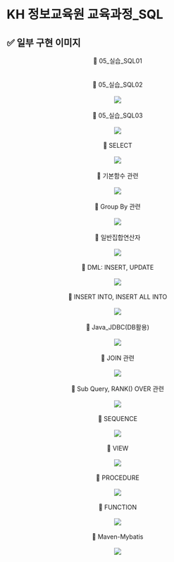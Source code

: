 # KH 정보교육원 교육과정_SQL

## ✅ 일부 구현 이미지

<div align="center">
 <div>🔶 05_실습_SQL01</div><br>
 <img src="">
</div><br>
<div align="center">
 <div>🔶 05_실습_SQL02</div><br>
 <img src="https://user-images.githubusercontent.com/115056845/235453077-beda2702-98f4-411f-a72e-10008bf1faa5.gif">
</div><br>
<div align="center">
 <div>🔶 05_실습_SQL03</div><br>
 <img src="https://user-images.githubusercontent.com/115056845/235453078-62a13f4c-6413-415f-b59c-55453775ee0a.gif">
</div><br>
<div align="center">
 <div>🔶 SELECT</div><br>
 <img src="https://user-images.githubusercontent.com/115056845/235309278-31e78dd2-ebb9-4bc3-a858-19ad1c3637f3.gif">
</div><br>
<div align="center">
 <div>🔶 기본함수 관련</div><br>
 <img src="https://user-images.githubusercontent.com/115056845/235310841-9ed1a94c-fa8d-46e5-9122-eee34bd89f76.gif">
</div><br>
<div align="center">
 <div>🔶 Group By 관련</div><br>
 <img src="https://user-images.githubusercontent.com/115056845/235310507-61d3c66e-9fda-42f7-a2be-f88e8156637b.gif">
</div><br>
<div align="center">
 <div>🔶 일반집합연산자</div><br>
 <img src="https://user-images.githubusercontent.com/115056845/235310973-1581d9fb-c7bf-488f-be51-984c45d36eef.gif">
</div><br>
<div align="center">
 <div>🔶 DML: INSERT, UPDATE</div><br>
 <img src="https://user-images.githubusercontent.com/115056845/235311207-c0055239-3ca0-4b7b-b352-91bbaa564cb0.gif">
</div><br>
<div align="center">
 <div>🔶 INSERT INTO, INSERT ALL INTO</div><br>
 <img src="https://user-images.githubusercontent.com/115056845/235311331-647724d5-c279-4e74-b855-9956a3afaffc.gif">
</div><br>
<div align="center">
 <div>🔶 Java_JDBC(DB활용)</div><br>
 <img src="https://user-images.githubusercontent.com/115056845/235312168-037f621e-14be-4ee4-a99c-31777b68d303.gif">
</div><br>
<div align="center">
 <div>🔶 JOIN 관련</div><br>
 <img src="https://user-images.githubusercontent.com/115056845/235312278-1eb4a422-daef-4aba-b42e-95ec0a1b19cd.gif">
</div><br>
<div align="center">
 <div>🔶 Sub Query, RANK() OVER 관련</div><br>
 <img src="https://user-images.githubusercontent.com/115056845/235312513-a8bf31ab-b064-4e92-96f1-ddeebdb0f7a9.gif">
</div><br>
<div align="center">
 <div>🔶 SEQUENCE</div><br>
 <img src="https://user-images.githubusercontent.com/115056845/235312902-d9824984-3a27-4542-a3dc-2eb1ad9b13f2.gif">
</div><br>
<div align="center">
 <div>🔶 VIEW</div><br>
 <img src="https://user-images.githubusercontent.com/115056845/235313034-edbc093a-8f5f-4e5c-8616-0faad4bbfbba.gif">
</div><br>
<div align="center">
 <div>🔶 PROCEDURE</div><br>
 <img src="https://user-images.githubusercontent.com/115056845/235314431-2e834eeb-9f22-400a-9c90-cee8478e1afb.gif">
</div><br>
<div align="center">
 <div>🔶 FUNCTION</div><br>
 <img src="https://user-images.githubusercontent.com/115056845/235314551-37fedc3b-497e-48bf-b6f2-d1c769a238cc.gif">
</div><br>
<div align="center">
 <div>🔶 Maven-Mybatis</div><br>
 <img src="https://user-images.githubusercontent.com/115056845/235331397-0d490756-8b28-4513-a8b4-c5158d134d1e.gif">
</div><br>
